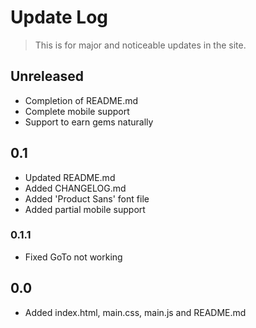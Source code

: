 # Update Log

> This is for major and noticeable updates in the site.

## Unreleased

 - Completion of README.md
 - Complete mobile support
 - Support to earn gems naturally

## 0.1

 - Updated README.md
 - Added CHANGELOG.md
 - Added 'Product Sans' font file
 - Added partial mobile support

### 0.1.1
 - Fixed GoTo not working

## 0.0

 - Added index.html, main.css, main.js and README.md